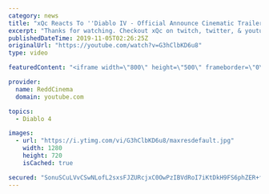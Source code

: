 ```yaml
---
category: news
title: "xQc Reacts To ''Diablo IV - Official Announce Cinematic Trailer'' (With Chat)"
excerpt: "Thanks for watching. Checkout xQc on twitch, twitter, & youtube! https://twitter.com/xQc, https://www.youtube.com/channel/UCmDTrq0LNgPodDOFZiSbsww, ..."
publishedDateTime: 2019-11-05T02:26:25Z
originalUrl: "https://youtube.com/watch?v=G3hClbKD6u8"
type: video

featuredContent: "<iframe width=\"800\" height=\"500\" frameborder=\"0\" src=\"https://www.youtube.com/embed/G3hClbKD6u8\" allow=\"accelerometer; autoplay; encrypted-media; gyroscope; picture-in-picture\" allowfullscreen></iframe>"

provider:
  name: ReddCinema
  domain: youtube.com

topics:
  - Diablo 4

images:
  - url: "https://i.ytimg.com/vi/G3hClbKD6u8/maxresdefault.jpg"
    width: 1280
    height: 720
    isCached: true

secured: "SonuSCuLVvCSwNLofL2sxsFJZURcjxC0OwPzIBVdRoI7iKtDkH9FS6phZER+fMgCUKg+dKHqf8mTTf8dUNg4oQAR1Xq2Nfv5ox94AAjg1XaH+t7CsrWk4z2f3WCjsggf7+ZtysHk9eEaUG5JRtLBR+NYicaW9+y8zY8tdBJh/oJuaW8A/8X8ErVSa+3Yb3z+/CDAHhqVk6kDwXFaNnu0QP5SbyTD+r9eUWbgFmtOvKSsDzLRjhRsgbbLYmZyrwJz25DJGhFTlCOgPHCogGQIJaQZnGaXE4BdwgWEQ1xsMW+bD2MAk7rRnOX+XiQVBN4p3gFeX9V3uRUXu+G4mdQr0ya8RvjN7kO3n9OwMM9jfIO2ncVQDALVhCCyq3ML75+DL7oqBQtBSl0wiB7t7yV/L6uiQWETzpvDumyj3B3sfhomxBluqxj24E+PeYcOn4gN;cw8JPf5TaNZfrj5110nIyw=="
---
```


